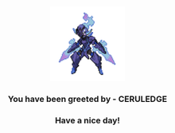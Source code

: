<p align="center">
            <img src="https://raw.githubusercontent.com/PokeAPI/sprites/master/sprites/pokemon/937.png" width="150" height="150">
          </p>
          <h3 align="center">You have been greeted by - <b>CERULEDGE</b></h3>
          <h3 align="center">Have a nice day!</h3>
